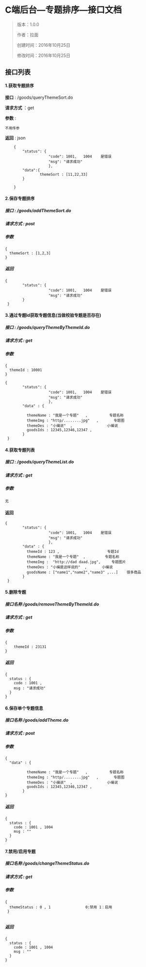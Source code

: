 # C端后台—专题排序—接口文档

> 版本：1.0.0
>
> 作者：拉面
>
> 创建时间：2016年10月25日
>
> 修改时间：2016年10月25日

## 接口列表

#### 1.获取专题排序

**接口** :     /goods/queryThemeSort.do

**请求方式**  ：get

**参数** : 

``` 
不用传参
```

**返回** :
json

``` 
	{
        "status": {
                    "code": 1001,   1004    是错误
                    "msg": "请求成功"
                    },
        "data":{ 
        		themeSort : [11,22,33]
        }
        	
    }	
```

#### 2.保存专题排序

##### 接口  :  /goods/addThemeSort.do

##### 请求方式  :  post

##### 参数 

```
{
  themeSort : [1,2,3]
}
```

##### 返回

```
{
        "status": {
                    "code": 1001,   1004    是错误
                    "msg": "请求成功"
        }
 }	
```

#### 3.通过专题Id获取专题信息(当做校验专题是否存在)

##### 接口  :  /goods/queryThemeByThemeId.do

##### 请求方式  :  get

##### 参数

```
{
  themeId : 10001
}
```



```
{
        "status": {
                    "code": 1001,   1004    是错误
                    "msg": "请求成功"
                    },
        "data" : {
          
          themeName : "我是一个专题"   ,          专题名称
          themeImg : "http/........jpg"   ,       专题图
          themeDes : "小编说"  ,				 小编说
          goodsIds : 12345,12346,12347 ,
        }
 }	
```

#### 4.获取专题列表

##### 接口  :  /goods/queryThemeList.do

##### 请求方式  :  get

##### 参数

```
无
```

#### 返回

```
{
        "status": {
                    "code": 1001,   1004    是错误
                    "msg": "请求成功"
                    },
        "data" : {
          themeId : 123 ,					   专题Id			
          themeName : "我是一个专题"  ,         专题名称
          themeImg :  "http://dad daad.jpg",     专题图片
          themeDes : "小编是这样说的"	,		小编说
          goodsName : ["name1","name2","name3" ,...]	很多商品
        }
 }	
```

#### 5.删除专题

##### 接口名称 /goods/removeThemeByThemeId.do

##### 请求方式  :  get

##### 参数

```
{
	themeId : 23131
}
```

##### 返回

```
{
  status : {
    code : 1001 ,
    msg : "请求成功"
  }
}
```

#### 6.保存单个专题信息

##### 接口名称 /goods/addTheme.do

##### 请求方式  :  post

##### 参数

```
{
  "data" : {
          
          themeName : "我是一个专题"   ,          专题名称
          themeImg : "http/........jpg"   ,       专题图
          themeDes : "小编说"  ,				 小编说
          goodsIds : 12345,12346,12347 ,
        }
}
```

##### 返回

```
{
  status : {
    code : 1001 , 1004
    msg : ""
  }
}
```

#### 7.禁用/启用专题

##### 接口名称 /goods/changeThemeStatus.do

##### 请求方式  :  get

##### 参数

```
{
  themeStatus : 0 , 1                0:禁用 1：启用
 }
 
```

##### 返回

```
{
  status : {
    code : 1001 , 1004
    msg : ""
  }
}
```



